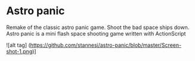 # Astro panic

Remake of the classic astro panic game. Shoot the bad space ships down.
Astro panic is a mini flash space shooting game written with ActionScript


![alt tag] (https://github.com/stannesi/astro-panic/blob/master/Screen-shot-1.png)]  
